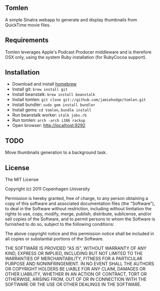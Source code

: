 Tomlen
------

A simple Sinatra webapp to generate and display thumbnails from QuickTime movie files.

## Requirements

Tomlen leverages Apple's Podcast Producer middleware and is therefore OSX only, using the system Ruby installation (for RubyCocoa support).

## Installation

* Download and install [homebrew](https://github.com/mxcl/homebrew)
* Install git: `brew install git`
* Install beanstalk: `brew install beanstalk`
* Install tomlen: `git clone git://github.com/jamiehodge/tomlen.git`
* Install bundler: `sudo gem install bundler`
* Install gems: `cd tomlen`, `bundle install`
* Run beanstalk worker: `stalk jobs.rb`
* Run tomlen: `arch -arch i386 rackup`
* Open browser: [http://localhost:9292](http://localhost:9292)

## TODO

Move thumbnails generation to a background task.

## License

The MIT License

Copyright (c) 2011 Copenhagen University

Permission is hereby granted, free of charge, to any person obtaining a copy
of this software and associated documentation files (the "Software"), to deal
in the Software without restriction, including without limitation the rights
to use, copy, modify, merge, publish, distribute, sublicense, and/or sell
copies of the Software, and to permit persons to whom the Software is
furnished to do so, subject to the following conditions:

The above copyright notice and this permission notice shall be included in
all copies or substantial portions of the Software.

THE SOFTWARE IS PROVIDED "AS IS", WITHOUT WARRANTY OF ANY KIND, EXPRESS OR
IMPLIED, INCLUDING BUT NOT LIMITED TO THE WARRANTIES OF MERCHANTABILITY,
FITNESS FOR A PARTICULAR PURPOSE AND NONINFRINGEMENT. IN NO EVENT SHALL THE
AUTHORS OR COPYRIGHT HOLDERS BE LIABLE FOR ANY CLAIM, DAMAGES OR OTHER
LIABILITY, WHETHER IN AN ACTION OF CONTRACT, TORT OR OTHERWISE, ARISING FROM,
OUT OF OR IN CONNECTION WITH THE SOFTWARE OR THE USE OR OTHER DEALINGS IN
THE SOFTWARE.